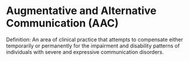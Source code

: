 # Augmentative and Alternative Communication (AAC)

Definition: An area of clinical practice that attempts to compensate either temporarily or permanently for the impairment and disability patterns of individuals with severe and expressive communication disorders.